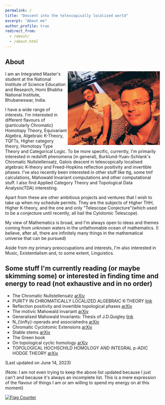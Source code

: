 ```yaml
---
permalink: /
title: "Descent into the telescopically localised world"
excerpt: "About me"
author_profile: true
redirect_from: 
  - /about/
  - /about.html
---
```



## About 

<p align="right">
   <img src="/images/night ride.jpg" align="right"  alt width="300px"/>
</p>


I am an Integrated Master's student at the National Institute of Science Education and Research, Homi Bhabha National Institute, Bhubaneswar, India.

I have a wide range of interests. I'm interested in different flavours of (particularly Chromatic) Homotopy Theory, Equivariant Algebra, Algebraic K-Theory, TQFTs, Higher category theory, Homotopy Type Theory and Categorical Logic. To be more specific, currently, I'm primarily interested in redshift phenomena (in general), Burklund-Yuan-Schlank's Chromatic Nullstellensatz, Galois descent in telescopically localised algebraic K-theory and Freed-Hopkins reflection positivity and invertible phases. I've also recently been interested in other stuff like ttg, some tmf calculations, Mahowald Invariant computations and other computational stuff. I also find Applied Category Theory and Topological Data Analysis(TDA) interesting.

Apart from these are other ambitious projects and ventures that I wish to take up when my schedule permits. They are the subjects of Higher THH, Higher K-theory, and the one and only "Telescope Conjecture"(which used to be a conjecture until recently, all hail the Cylotomic Telescope).

My view of Mathematics is broad, and I'm always open to ideas and themes coming from unknown waters in the unfathomable ocean of mathematics. (I believe, after all, there are infinitely many things in the mathematical universe that can be pursued) 

Aside from my primary preoccupations and interests, I'm also interested in Music, Existentialism and, to some extent, Linguistics.

## Some stuff I'm currently reading (or maybe skimming some) or interested in finding time and energy to read (not exhaustive and in no order) 

* The Chromatic Nullstellensatz [arXiv](https://arxiv.org/abs/2207.09929)
* PURITY IN CHROMATICALLY LOCALIZED ALGEBRAIC K-THEORY [link](https://people.math.rochester.edu/faculty/doug/otherpapers/LMMT.pdf)
* Reflection positivity and invertible topological phases [arXiv](https://arxiv.org/abs/1604.06527)
* The motivic Mahowald invariant [arXiv](https://arxiv.org/abs/1801.06035)
* Generalised Mahowald Invariants: Thesis of J.D.Quigley [link](https://curate.nd.edu/downloads/und:q524jm24d1z)
* N_{\infty}-operads and associahedra [arXiv](https://arxiv.org/abs/1905.03797) 
* Chromatic Cyclotomic Extensions [arXiv](https://arxiv.org/abs/2103.02471)
* Stable stems [arXiv](https://arxiv.org/abs/1407.8418)
* The Green book 
* On topological cyclic homology [arXiv](https://arxiv.org/abs/1707.01799)
* TOPOLOGICAL HOCHSCHILD HOMOLOGY AND INTEGRAL p-ADIC HODGE THEORY [arXiv](https://arxiv.org/abs/1802.03261)




(Last updated on June 14, 2023)

(Note: I am not even trying to keep the above list updated because I just can't and because it's always an incomplete list. This is a mere expression of the flavour of things I am or am willing to spend my energy on at this moment) 




<a href="https://info.flagcounter.com/VgVX"><img src="https://s01.flagcounter.com/count/VgVX/bg_FF5959/txt_000000/border_52ABCC/columns_1/maxflags_5/viewers_0/labels_1/pageviews_0/flags_0/percent_0/" alt="Flag Counter" border="0"></a>
